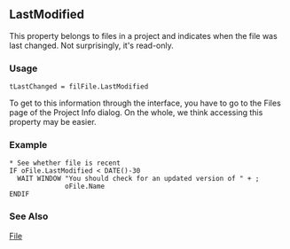 ## LastModified

This property belongs to files in a project and indicates when the file was last changed. Not surprisingly, it's read-only.

### Usage

```foxpro
tLastChanged = filFile.LastModified
```

To get to this information through the interface, you have to go to the Files page of the Project Info dialog. On the whole, we think accessing this property may be easier.

### Example

```foxpro
* See whether file is recent
IF oFile.LastModified < DATE()-30
  WAIT WINDOW "You should check for an updated version of " + ;
              oFile.Name
ENDIF
```
### See Also

[File](s4g755.md)